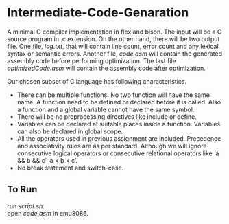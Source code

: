 # Intermediate-Code-Genaration
A minimal C compiler implementation in flex and bison. The input will be a C source program in .c extension. On the other hand, there will be two output file.
One file, _log.txt_, that will contain line count, error count and any lexical, syntax or semantic errors. Another file, _code.asm_ will contain the generated assembly code
before performing optimization. The last file _optimizedCode.asm_ will contain the assembly code after optimization. 

Our chosen subset of C language has following characteristics.
* There can be multiple functions. No two function will have the same name. A function need to be defined or declared before it is called. Also a function and a global variable cannot have the same symbol.
* There will be no preprocessing directives like include or define.
* Variables can be declared at suitable places inside a function. Variables can also be declared in global scope.
* All the operators used in previous assignment are included. Precedence and associativity rules are as per standard. Although we will ignore consecutive logical operators or consecutive relational operators like ‘a && b && c’ ‘a < b < c’.
* No break statement and switch-case.

## To Run

run _script.sh_.  
open _code.asm_ in emu8086.
